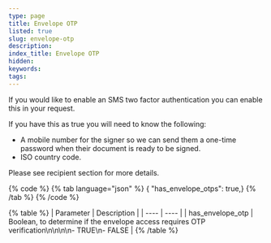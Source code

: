 ```yaml
---
type: page
title: Envelope OTP
listed: true
slug: envelope-otp
description: 
index_title: Envelope OTP
hidden: 
keywords: 
tags: 
---
```


If you would like to enable an SMS two factor authentication you can enable this in your request.

If you have this as true you will need to know the following:

- A mobile number for the signer so we can send them a one-time password when their document is ready to be signed.
- ISO country code.

Please see recipient section for more details.

{% code %}
{% tab language="json" %}
{ "has_envelope_otps": true,}
{% /tab %}
{% /code %}

{% table %}
| Parameter | Description | 
| ---- | ---- | 
| has_envelope_otp | Boolean, to determine if the envelope access requires OTP verification\n\n\n\n- TRUE\n- FALSE | 
{% /table %}